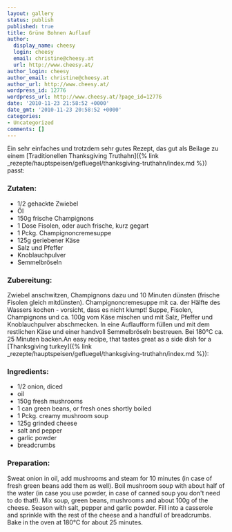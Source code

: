 ```yaml
---
layout: gallery
status: publish
published: true
title: Grüne Bohnen Auflauf
author:
  display_name: cheesy
  login: cheesy
  email: christine@cheesy.at
  url: http://www.cheesy.at/
author_login: cheesy
author_email: christine@cheesy.at
author_url: http://www.cheesy.at/
wordpress_id: 12776
wordpress_url: http://www.cheesy.at/?page_id=12776
date: '2010-11-23 21:58:52 +0000'
date_gmt: '2010-11-23 20:58:52 +0000'
categories:
- Uncategorized
comments: []
---
```

<!--:de-->Ein sehr einfaches und trotzdem sehr gutes Rezept, das gut als Beilage zu einem [Traditionellen Thanksgiving Truthahn]({% link _rezepte/hauptspeisen/gefluegel/thanksgiving-truthahn/index.md %}) passt:
### Zutaten:
- 1/2 gehackte Zwiebel
- Öl
- 150g frische Champignons
- 1 Dose Fisolen, oder auch frische, kurz gegart
- 1 Pckg. Champignoncremesuppe
- 125g geriebener Käse
- Salz und Pfeffer
- Knoblauchpulver
- Semmelbröseln
### Zubereitung:
Zwiebel anschwitzen, Champignons dazu und 10 Minuten dünsten (frische Fisolen gleich mitdünsten). Champignoncremesuppe mit ca. der Hälfte des Wassers kochen - vorsicht, dass es nicht klumpt! Suppe, Fisolen, Champignons und ca. 100g vom Käse mischen und mit Salz, Pfeffer und Knoblauchpulver abschmecken. In eine Auflaufform füllen und mit dem restlichen Käse und einer handvoll Semmelbröseln bestreuen. Bei 180°C ca. 25 Minuten backen.<!--:--><!--:en-->An easy recipe, that tastes great as a side dish for a [Thanksgiving turkey]({% link _rezepte/hauptspeisen/gefluegel/thanksgiving-truthahn/index.md %}):
### Ingredients:
- 1/2 onion, diced
- oil
- 150g fresh mushrooms
- 1 can green beans, or fresh ones shortly boiled
- 1 Pckg. creamy mushroom soup
- 125g grinded cheese
- salt and pepper
- garlic powder
- breadcrumbs
### Preparation:
Sweat onion in oil, add mushrooms and steam for 10 minutes (in case of fresh green beans add them as well). Boil mushroom soup with about half of the water (in case you use powder, in case of canned soup you don't need to do that!). Mix soup, green beans, mushrooms and about 100g of the cheese. Season with salt, pepper and garlic powder. Fill into a casserole and sprinkle with the rest of the cheese and a handfull of breadcrumbs. Bake in the oven at 180°C for about 25 minutes.<!--:-->
